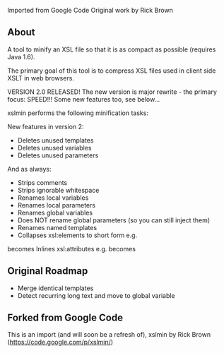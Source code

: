 Imported from Google Code
Original work by Rick Brown

About
--------

A tool to minify an XSL file so that it is as compact as possible (requires Java 1.6).

The primary goal of this tool is to compress XSL files used in client side XSLT in web browsers.

VERSION 2.0 RELEASED! The new version is major rewrite - the primary focus: SPEED!!! Some new features too, see below...

xslmin performs the following minification tasks:

New features in version 2:

* Deletes unused templates
* Deletes unused variables
* Deletes unused parameters

And as always:

* Strips comments
* Strips ignorable whitespace
* Renames local variables
* Renames local parameters
* Renames global variables
* Does NOT rename global parameters (so you can still inject them)
* Renames named templates
* Collapses xsl:elements to short form e.g.
<element name="foo">
becomes
<foo>
Inlines xsl:attributes e.g.
<element name="foo">
<attribute name="bar">
<value-of select="$foobar">
</value-of>
</attribute>
becomes
<foo bar="{$foobar}">

Original Roadmap
--------

* Merge identical templates
* Detect recurring long text and move to global variable

Forked from Google Code
--------

This is an import (and will soon be a refresh of), xslmin by Rick Brown (https://code.google.com/p/xslmin/)
